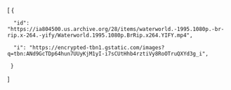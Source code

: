 [
  {

      "id": "https://ia804500.us.archive.org/28/items/waterworld.-1995.1080p.-br-rip.x-264.-yify/Waterworld.1995.1080p.BrRip.x264.YIFY.mp4",
      
      "i": "https://encrypted-tbn1.gstatic.com/images?q=tbn:ANd9GcTDp64hun7UUyKjM1yI-i7sCUtHhb4rztiVy8RoOTruQXYd3g_i",
      
     }
]
